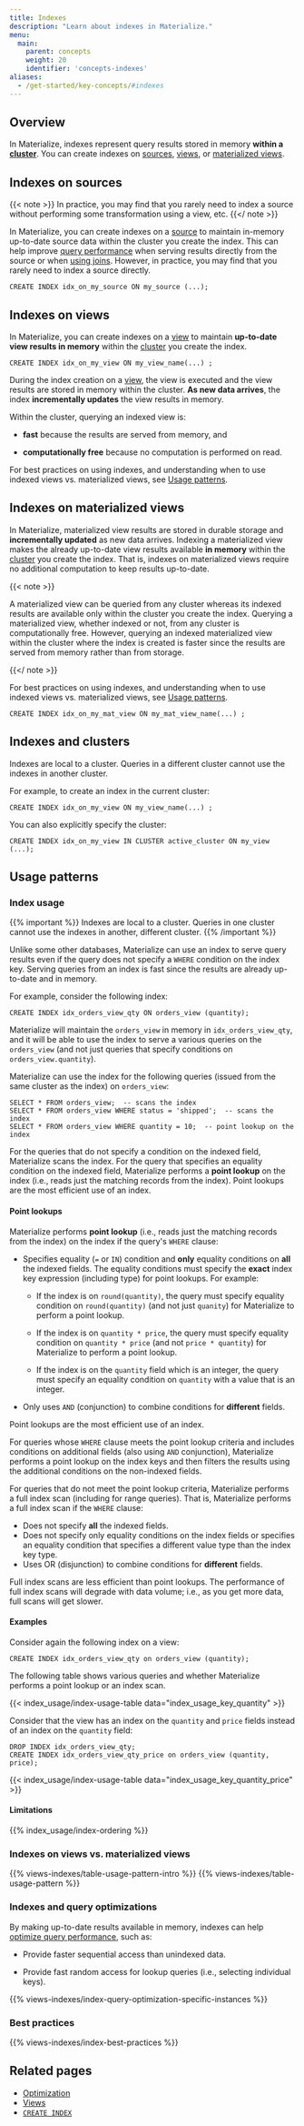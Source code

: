 ```yaml
---
title: Indexes
description: "Learn about indexes in Materialize."
menu:
  main:
    parent: concepts
    weight: 20
    identifier: 'concepts-indexes'
aliases:
  - /get-started/key-concepts/#indexes
---
```


## Overview

In Materialize, indexes represent query results stored in memory **within a
[cluster](/concepts/clusters/)**. You can create indexes on
[sources](/concepts/sources/), [views](/concepts/views/#views), or [materialized
views](/concepts/views/#materialized-views).

## Indexes on sources

{{< note >}}
In practice, you may find that you rarely need to index a source
without performing some transformation using a view, etc.
{{</ note >}}

In Materialize, you can create indexes on a [source](/concepts/sources/) to
maintain in-memory up-to-date source data within the cluster you create the
index. This can help improve [query
performance](#indexes-and-query-optimizations) when serving results directly
from the source or when [using joins](/transform-data/optimization/#join).
However, in practice, you may find that you rarely need to index a source
directly.

```mzsql
CREATE INDEX idx_on_my_source ON my_source (...);
```

## Indexes on views

In Materialize, you can create indexes on a [view](/concepts/views/#views "query
saved under a name") to maintain **up-to-date view results in memory** within
the [cluster](/concepts/clusters/) you create the index.

```mzsql
CREATE INDEX idx_on_my_view ON my_view_name(...) ;
```

During the index creation on a [view](/concepts/views/#views "query saved under
a name"), the view is executed and the view results are stored in memory within
the cluster. **As new data arrives**, the index **incrementally updates** the
view results in memory.

Within the cluster, querying an indexed view is:

- **fast** because the results are served from memory, and

- **computationally free** because no computation is performed on read.

For best practices on using indexes, and understanding when to use indexed views
vs. materialized views, see [Usage patterns](#usage-patterns).

## Indexes on materialized views

In Materialize, materialized view results are stored in durable storage and
**incrementally updated** as new data arrives. Indexing a materialized view
makes the already up-to-date view results available **in memory** within the
[cluster](/concepts/clusters/) you create the index. That is, indexes on
materialized views require no additional computation to keep results up-to-date.

{{< note >}}

A materialized view can be queried from any cluster whereas its indexed results
are available only within the cluster you create the index. Querying a
materialized view, whether indexed or not, from any cluster is computationally
free. However, querying an indexed materialized view within the cluster where
the index is created is faster since the results are served from memory rather
than from storage.

{{</ note >}}

For best practices on using indexes, and understanding when to use indexed views
vs. materialized views, see [Usage patterns](#usage-patterns).

```mzsql
CREATE INDEX idx_on_my_mat_view ON my_mat_view_name(...) ;
```

## Indexes and clusters

Indexes are local to a cluster. Queries in a different cluster cannot use the
indexes in another cluster.

For example, to create an index in the current cluster:

```mzsql
CREATE INDEX idx_on_my_view ON my_view_name(...) ;
```

You can also explicitly specify the cluster:

```mzsql
CREATE INDEX idx_on_my_view IN CLUSTER active_cluster ON my_view (...);
```

## Usage patterns

### Index usage

{{% important %}}
Indexes are local to a cluster. Queries in one cluster cannot use the indexes in another, different cluster.
{{% /important %}}

Unlike some other databases, Materialize can use an index to serve query results
even if the query does not specify a `WHERE` condition on the index key. Serving
queries from an index is fast since the results are already up-to-date and in
memory.

For example, consider the following index:

```mzsql
CREATE INDEX idx_orders_view_qty ON orders_view (quantity);
```

Materialize will maintain the `orders_view` in memory in `idx_orders_view_qty`,
and it will be able to use the index to serve a various queries on the
`orders_view` (and not just queries that specify conditions on
`orders_view.quantity`).

Materialize can use the index for the following queries (issued from the same
cluster as the index) on `orders_view`:

```mzsql
SELECT * FROM orders_view;  -- scans the index
SELECT * FROM orders_view WHERE status = 'shipped';  -- scans the index
SELECT * FROM orders_view WHERE quantity = 10;  -- point lookup on the index
```

For the queries that do not specify a condition on the indexed field,
Materialize scans the index. For the query that specifies an equality condition
on the indexed field, Materialize performs a **point lookup** on the index
(i.e., reads just the matching records from the index). Point lookups are the
most efficient use of an index.

#### Point lookups

Materialize performs **point lookup** (i.e., reads just the matching records
from the index) on the index if the query's `WHERE` clause:

- Specifies equality (`=` or `IN`) condition and **only** equality conditions on
  **all** the indexed fields. The equality conditions must specify the **exact**
  index key expression (including type) for point lookups. For example:

  - If the index is on `round(quantity)`, the query must specify equality
    condition on `round(quantity)` (and not just `quanity`) for Materialize to
    perform a point lookup.

  - If the index is on `quantity * price`, the query must specify equality
    condition on `quantity * price` (and not `price * quantity`) for Materialize
    to perform a point lookup.

  - If the index is on the `quantity` field which is an integer, the query must
    specify an equality condition on `quantity` with a value that is an integer.

- Only uses `AND` (conjunction) to combine conditions for **different** fields.

Point lookups are the most efficient use of an index.

For queries whose `WHERE` clause meets the point lookup criteria and includes
conditions on additional fields (also using `AND` conjunction), Materialize
performs a point lookup on the index keys and then filters the results using the
additional conditions on the non-indexed fields.

For queries that do not meet the point lookup criteria, Materialize performs a
full index scan (including for range queries). That is, Materialize performs a
full index scan if the `WHERE` clause:

- Does not specify **all** the indexed fields.
- Does not specify only equality conditions on the index fields or specifies an
  equality condition that specifies a different value type than the index key
  type.
- Uses OR (disjunction) to combine conditions for **different** fields.

Full index scans are less efficient than point lookups.  The performance of full
index scans will degrade with data volume; i.e., as you get more data, full
scans will get slower.

#### Examples

Consider again the following index on a view:

```mzsql
CREATE INDEX idx_orders_view_qty on orders_view (quantity);
```

The following table shows various queries and whether Materialize performs a
point lookup or an index scan.

{{< index_usage/index-usage-table data="index_usage_key_quantity" >}}

Consider that the view has an index on the `quantity` and `price` fields
instead of an index on the `quantity` field:

```mzsql
DROP INDEX idx_orders_view_qty;
CREATE INDEX idx_orders_view_qty_price on orders_view (quantity, price);
```

{{< index_usage/index-usage-table data="index_usage_key_quantity_price" >}}

#### Limitations

{{% index_usage/index-ordering %}}

### Indexes on views vs. materialized views

{{% views-indexes/table-usage-pattern-intro %}}
{{% views-indexes/table-usage-pattern %}}

### Indexes and query optimizations

By making up-to-date results available in memory, indexes can help [optimize
query performance](/transform-data/optimization/), such as:

- Provide faster sequential access than unindexed data.

- Provide fast random access for lookup queries (i.e., selecting individual
  keys).

{{% views-indexes/index-query-optimization-specific-instances %}}

### Best practices

{{% views-indexes/index-best-practices %}}

## Related pages

- [Optimization](/transform-data/optimization)
- [Views](/concepts/views)
- [`CREATE INDEX`](/sql/create-index)

<style>
red { color: Red; font-weight: 500; }
</style>
